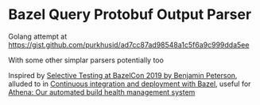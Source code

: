 # Bazel Query Protobuf Output Parser

Golang attempt at https://gist.github.com/purkhusid/ad7cc87ad98548a1c5f6a9c999dda5ee

With some other simplar parsers potentially too

Inspired by [Selective Testing at BazelCon 2019 by Benjamin Peterson](https://www.youtube.com/watch?v=9Dk7mtIm7_A), alluded to in [Continuous integration and deployment with Bazel](https://dropbox.tech/infrastructure/continuous-integration-and-deployment-with-bazel), useful for [Athena: Our automated build health management system](https://dropbox.tech/infrastructure/athena-our-automated-build-health-management-system)
